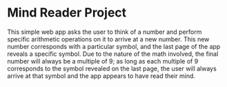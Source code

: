 # Mind Reader Project

This simple web app asks the user to think of a number and perform specific arithmetic operations on it to arrive at a new number.  This new number corresponds with a particular symbol, and the last page of the app reveals a specific symbol.  Due to the nature of the math involved, the final number will always be a multiple of 9; as long as each multiple of 9 corresponds to the symbol revealed on the last page, the user will always arrive at that symbol and the app appears to have read their mind.
